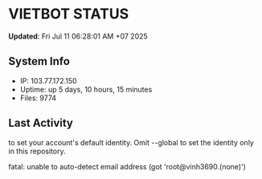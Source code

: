 # VIETBOT STATUS
**Updated**: Fri Jul 11 06:28:01 AM +07 2025

## System Info
- IP: 103.77.172.150
- Uptime: up 5 days, 10 hours, 15 minutes
- Files: 9774

## Last Activity

to set your account's default identity.
Omit --global to set the identity only in this repository.

fatal: unable to auto-detect email address (got 'root@vinh3690.(none)')
